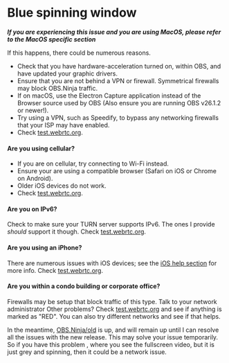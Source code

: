 # Blue spinning window

_**If you are experiencing this issue and you are using MacOS, please refer to the MacOS specific section**_

If this happens, there could be numerous reasons.

* Check that you have hardware-acceleration turned on, within OBS, and have updated your graphic drivers.
* Ensure that you are not behind a VPN or firewall. Symmetrical firewalls may block OBS.Ninja traffic.
* If on macOS, use the Electron Capture application instead of the Browser source used by OBS (Also ensure you are running OBS v26.1.2 or newer!).
* Try using a VPN, such as Speedify, to bypass any networking firewalls that your ISP may have enabled.
* Check [test.webrtc.org](https://test.webrtc.org/).

#### Are you using cellular?

* If you are on cellular, try connecting to Wi-Fi instead.
* Ensure your are using a compatible browser (Safari on iOS or Chrome on Android).
* Older iOS devices do not work.
* Check [test.webrtc.org](https://test.webrtc.org/).

#### Are you on IPv6?

Check to make sure your TURN server supports IPv6. The ones I provide _should_ support it though. Check [test.webrtc.org](https://test.webrtc.org/).

#### Are you using an iPhone?

There are numerous issues with iOS devices; see the [iOS help section](https://github.com/steveseguin/obsninja/wiki/FAQ#ios) for more info. Check [test.webrtc.org](https://test.webrtc.org/).

#### Are you within a condo building or corporate office?

Firewalls may be setup that block traffic of this type. Talk to your network administrator Other problems? Check [test.webrtc.org](https://test.webrtc.org/) and see if anything is marked as "RED". You can also try different networks and see if that helps.

In the meantime, [OBS.Ninja/old](https://obs.ninja/old) is up, and will remain up until I can resolve all the issues with the new release. This may solve your issue temporarily. So if you have this problem , where you see the fullscreen video, but it is just grey and spinning, then it could be a network issue.
